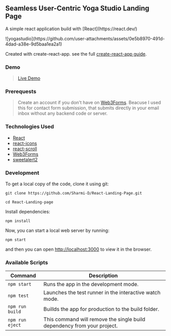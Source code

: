 ## Seamless User-Centric Yoga Studio Landing Page

<p align-item="center">
A simple react application build with [React](https://react.dev/)
</p>

<p align-item="center">
![yogastudio](https://github.com/user-attachments/assets/0e5b8970-491d-4dad-a38e-9d5baa1ea2a1)
</p>

Created with create-react-app. see the full [create-react-app guide](https://create-react-app.dev/docs/getting-started/).

### Demo

> [Live Demo](https://sharmi-d.github.io/React-Landing-page/)

### Prerequests

> Create an account if you don't have on [Web3Forms](https://web3forms.com/).
> Beacuse I used this for contact form submission, that submits directly in your email inbox without any backend code or server.

### Technologies Used

- [ React](https://react.dev/)
- [react-icons](https://react-icons.github.io/react-icons/)
- [react-scroll](https://www.npmjs.com/package/react-scroll/)
- [Web3Forms](https://web3forms.com/)
- [sweetalert2](https://sweetalert2.github.io/)

### Development

To get a local copy of the code, clone it using git:

```
git clone https://github.com/Sharmi-D/React-Landing-Page.git
```

```
cd React-Landing-page
```

Install dependencies:

```
npm install
```

Now, you can start a local web server by running:

```
npm start
```

and then you can open [http://localhost:3000](http://localhost:3000) to view it in the browser.

### Available Scripts

| Command         | Description                                                             |
| --------------- | ----------------------------------------------------------------------- |
| `npm start`     | Runs the app in the development mode.                                   |
| `npm test`      | Launches the test runner in the interactive watch mode.                 |
| `npm run build` | Buillds the app for production to the build folder.                     |
| `npm run eject` | This command will remove the single build dependency from your project. |
